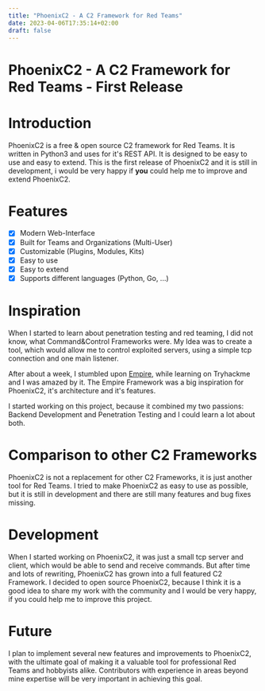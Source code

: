 ```yaml
---
title: "PhoenixC2 - A C2 Framework for Red Teams"
date: 2023-04-06T17:35:14+02:00
draft: false
---
```

<!-- this is a blog post -->

# PhoenixC2 - A C2 Framework for Red Teams - First Release

# Introduction
PhoenixC2 is a free & open source C2 framework for Red Teams. It is written in Python3 
and uses for it's REST API. It is designed to be easy to use and easy to extend.
This is the first release of PhoenixC2 and it is still in development, i would be very happy if **you** could help me to improve and extend PhoenixC2.

# Features
- [x] Modern Web-Interface
- [x] Built for Teams and Organizations (Multi-User)
- [x] Customizable (Plugins, Modules, Kits)
- [x] Easy to use
- [x] Easy to extend
- [x] Supports different languages (Python, Go, ...)

# Inspiration
When I started to learn about penetration testing and red teaming, I did not know, what Command&Control Frameworks were.
My Idea was to create a tool, which would allow me to control exploited servers, using a simple tcp connection and one main listener.

After about a week, I stumbled upon [Empire](https://github.com/BC-Security/Empire), while learning on Tryhackme and I was amazed by it. 
The Empire Framework was a big inspiration for PhoenixC2, it's architecture and it's features.

I started working on this project, because it combined my two passions: Backend Development and Penetration Testing and I could learn a lot about both.


# Comparison to other C2 Frameworks
PhoenixC2 is not a replacement for other C2 Frameworks, it is just another tool for Red Teams.
I tried to make PhoenixC2 as easy to use as possible, but it is still in development and there are still many features and bug fixes missing.

# Development
When I started working on PhoenixC2, it was just a small tcp server and client, which would be able to send and receive commands. But after time and lots of rewriting, PhoenixC2 has grown into a full featured C2 Framework.
I decided to open source PhoenixC2, because I think it is a good idea to share my work with the community and I would be very happy, if you could help me to improve this project.

# Future
I plan to implement several new features and improvements to PhoenixC2, with the ultimate goal of making it a valuable tool for professional Red Teams and hobbyists alike. Contributors with experience in areas beyond mine expertise will be very important in achieving this goal.
